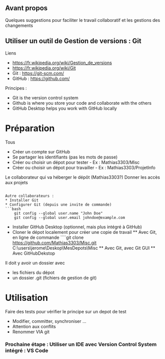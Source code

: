 ## Avant propos 
Quelques suggestions pour faciliter le travail collaboratif et les gestions des changements

## Utiliser un outil de Gestion de versions : Git
Liens
* https://fr.wikipedia.org/wiki/Gestion_de_versions
* https://fr.wikipedia.org/wiki/Git
* Git :  https://git-scm.com/
* GitHub : https://github.com/

Principes : 
* Git is the version control system 
* Github is where you store your code and collaborate with the others 
* GitHub Desktop helps you work with GitHub locally 

# Préparation
Tous
* Créer un compte sur GitHub
* Se partager les identifiants (pas les mots de passe)
* Créer ou choisir un dépot pour tester - Ex : Mathias3303/Misc
* Créer ou choisir un dépot pour travailler - Ex : Mathias3303/ProjetInfo

Le collaborateur qui va héberger le dépôt (Mathias3303?) Donner les accès aux projets 
``` GitHub > /Projet/ > Settings > Manage access

Autre collaborateurs : 
* Installer Git 
* Configurer Git (depuis une invite de commande)
```bash
    git config --global user.name "John Doe"
    git config --global user.email johndoe@example.com
```
* Installer GitHub Desktop (optionnel, mais plus intégré à GitHub)
* Cloner le dépot localement pour créer une copie de travail
** Avec Git, en ligne de commande  ````git clone https://github.com/Mathias3303/Misc.git C:\users\jerome\Deskop\MesDepots\Misc
** Avec Git, avec Git GUI
** Avec GitHubDekstop

Il doit y avoir un dossier avec 
* les fichiers du dépot 
* un dossier .git (fichiers de gestion de git)


# Utilisation
Faire des tests pour vérifier le principe sur un depot de test
* Modifier, committer, synchroniser ...
* Attention aux conflits
* Renommer VIA git

### Prochaine étape : Utiliser un IDE avec Version Control System intégré : VS Code
